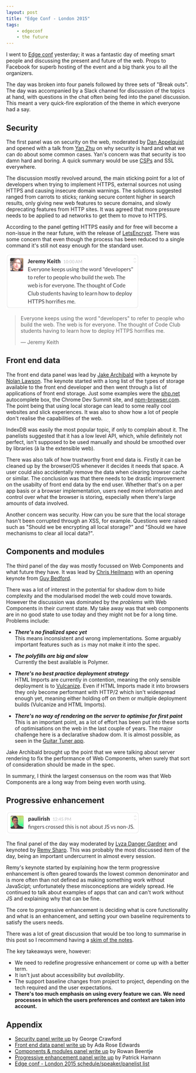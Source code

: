 ```yaml
---
layout: post
title: "Edge Conf - London 2015"
tags:
    - edgeconf
    - the future
---
```


I went to [Edge conf](https://edgeconf.com/2015-london) yesterday; it was a fantastic day of meeting smart people and discussing the present and future of the web. Props to Facebook for superb hosting of the event and a big thank you to all the organizers.

The day was broken into four panels followed by three sets of "Break outs". The day was accompanied by a Slack channel for discussion of the topics at hand, with questions in the chat often being fed into the panel discussion. This meant a very quick-fire exploration of the theme in which everyone had a say.

## Security

The first panel was on security on the web, moderated by [Dan Appelquist](https://twitter.com/torgo) and opened with a talk from [Yan Zhu](https://twitter.com/bcrypt) on why security is hard and what we can do about some common cases. Yan's concern was that security is too damn hard and boring. A quick summary would be use [CSPs](http://csptester.io/) and SSL everywhere.

The discussion mostly revolved around, the main sticking point for a lot of developers when trying to implement HTTPS, external sources not using HTTPS and causing insecure domain warnings. The solutions suggested ranged from carrots to sticks; ranking secure content higher in search results, only giving new web features to secure domains, and slowly deprecating features from HTTP sites. It was agreed that more pressure needs to be applied to ad networks to get them to move to HTTPS.

According to the panel getting HTTPS easily and for free will become a non-issue in the near future, with the release of [LetsEncrypt](https://letsencrypt.org/). There was some concern that even though the process has been reduced to a single command it's still not easy enough for the standard user.

<div class="img"><img src="/assets/img/edgeconf-london-2015/web-for-everyone.png" alt="" /></div>

> Everyone keeps using the word "developers" to refer to people who build the web. The web is for everyone. The thought of Code Club students having to learn how to deploy HTTPS horrifies me.
>
> &mdash; Jeremy Keith

## Front end data

The front end data panel was lead by [Jake Archibald](https://twitter.com/jaffathecake) with a keynote by [Nolan Lawson](https://twitter.com/nolanlawson). The keynote started with a long list of the types of storage available to the front end developer and then went through a list of applications of front end storage. Just some examples were the [php.net](http://php.net) autocomplete box, the Chrome Dev Summit site, and [npm-browser.com](http://npm-browser.com). The point being that using local storage can lead to some really cool websites and slick experiences. It was also to show how a lot of people don't realise the capabilities of the web.

IndexDB was easily the most popular topic, if only to complain about it. The panelists suggested that it has a low level API, which, while definitely not perfect, isn't supposed to be used manually and should be smoothed over by libraries (à la the extensible web).

There was also talk of how trustworthy front end data is. Firstly it can be cleaned up by the browser/OS whenever it decides it needs that space. A user could also accidentally remove the data when clearing browser cache or similar. The conclusion was that there needs to be drastic improvement on the usabilty of front end data by the end user. Whether that's on a per app basis or a browser implementation, users need more information and control over what the browser is storing, especially when there's large amounts of data involved.

Another concern was security. How can you be sure that the local storage hasn't been corrupted through an XSS, for example. Questions were raised such as "Should we be encrypting all local storage?" and "Should we have mechanisms to clear all local data?".

## Components and modules

The third panel of the day was mostly focussed on Web Components and what future they have. It was lead by [Chris Heilmann](https://twitter.com/codepo8) with an opening keynote from [Guy Bedford](https://twitter.com/guybedford).

There was a lot of interest in the potential for shadow dom to hide complexity and the modularised model the web could move towards. However the discussion was dominated by the *problems* with Web Components in their current state. My take away was that web components are in no good state to use today and they might not be for a long time. Problems include:

 - _**There's no finalized spec yet**_ <br>
 This means inconsistent and wrong implementations. Some arguably important features such as `is` may not make it into the spec.

 - _**The polyfills are big and slow**_ <br>
 Currently the best available is Polymer.

 - _**There's no best practice deployment strategy**_ <br>
 HTML Imports are currently in contention, meaning the only sensible deployment is to [Vulcanize](https://github.com/polymer/vulcanize). Even if HTML Imports made it into browsers they only become performant with HTTP/2 which isn't widespread enough yet, meaning either holding off on them or multiple deployment builds (Vulcanize and HTML Imports).

 - _**There's no way of rendering on the server to optimise for first paint**_ <br>
 This is an important point, as a lot of effort has been put into these sorts of optimisations on the web in the last couple of years. The major challenge here is a declarative shadow dom. It is almost possible, as seen in the [Guitar Tuner app](https://aerotwist.com/blog/guitar-tuner).

 Jake Archibald brought up the point that we were talking about server rendering to fix the performance of Web Components, when surely that sort of consideration should be made in the spec.

 In summary, I think the largest consensus on the room was that Web Components are a long way from being even worth using.

## Progressive enhancement

<div class="img">
    <img
        src="/assets/img/edgeconf-london-2015/works-without-js.png"
        alt="'Fingers crossed this is not about JS vs non-JS' - Paul Irish"
    />
</div>

The final panel of the day way moderated by [Lyza Danger Gardner](https://twitter.com/lyzadanger) and keynoted by [Remy Sharp](https://twitter.com/rem). This was probably the most discussed item of the day, being an important undercurrent in almost every session.

Remy's keynote started by explaining how the term progressive enhancement is often geared towards the lowest common denominator and is more often than not defined as making something work without JavaScipt; unfortunately these misconceptions are widely spread. He continued to talk about examples of apps that can and can't work without JS and explaining why that can be fine.

The core to progressive enhancement is deciding what is core functionality and what is an enhancement, and setting your own baseline requirements to satisfy the users needs.

There was a lot of great discussion that would be too long to summarise in this post so I recommend having a [skim of the notes](https://docs.google.com/document/d/1aSjbz1A2ifV5Xu-pYx-SGiweaihwZ74R79PXeAJxJh8/edit).

The key takeaways were, however:

 - We need to redefine progressive enhancement or come up with a better term.
 - It isn't just about accessibility but *availability*.
 - The support baseline changes from project to project, depending on the tech required and the user expectations.
 - **There's too much emphasis on using every feature we can. We need processes in which the users preferences and context are taken into account.**

## Appendix

 - [Security panel write up](https://docs.google.com/document/d/1tUbDpaZ-aeajAqSIQInYxDZHlDY1SnM9ZTuUeViz1lg/edit) by George Crawford
 - [Front end data panel write up](https://docs.google.com/document/d/18T9Qhx1NQGUTGAWKBQqITqQlXPIRmiaSRK19-8qMACY/edit) by
Ada Rose Edwards
 - [Components & modules panel write up](https://docs.google.com/document/d/1Keg45q9iLtI79wcgZjrH2s0Gp_Mh36Ob5i6ZZmHoHPo/edit) by Rowan Beentje
 - [Progressive enhancement panel write up](https://docs.google.com/document/d/1aSjbz1A2ifV5Xu-pYx-SGiweaihwZ74R79PXeAJxJh8/edit) by Patrick Hamann
 - [Edge conf - London 2015 schedule/speaker/panelist list](https://edgeconf.com/2015-london/schedule)

